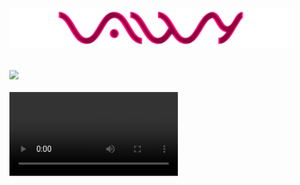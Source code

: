 # ![logo](bruh.png)

## [![](https://discord.c99.nl/widget/theme-4/863201526713810945.png)](https://discord.com/channels/@me/482139697796349953)



![RIP Sweet Prince](https://files.catbox.moe/zlgjec.mp4)
